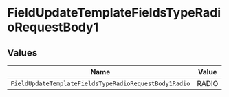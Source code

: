 # FieldUpdateTemplateFieldsTypeRadioRequestBody1


## Values

| Name                                                  | Value                                                 |
| ----------------------------------------------------- | ----------------------------------------------------- |
| `FieldUpdateTemplateFieldsTypeRadioRequestBody1Radio` | RADIO                                                 |